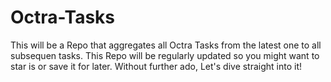 # Octra-Tasks
This will be a Repo that aggregates all Octra Tasks from the latest one to all subsequen tasks. This Repo will be regularly updated so you might want to star is or save it for later. Without further ado, Let's dive straight into it!
